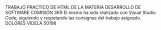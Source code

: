 TRABAJO PRACTICO DE HTML DE LA MATERIA DESARROLLO DE SOFTWARE COMISIÓN 3K9
El mismo ha sido realizado con Visual Studio Code, siguiendo y respetando las consignas del trabajo asignado.
DOLORES VIDELA 50198
